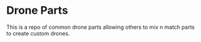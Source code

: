 # Drone Parts

This is a repo of common drone parts allowing others to mix n match parts to
create custom drones. 
